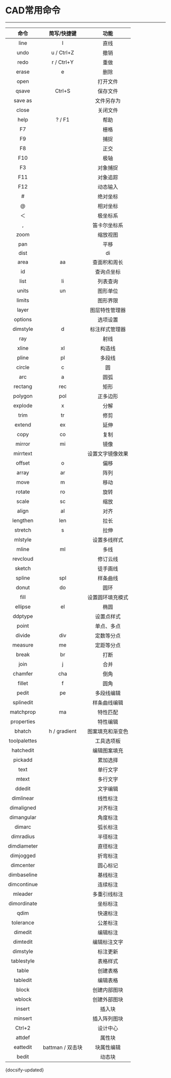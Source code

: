# CAD常用命令

---

| 命令 | 简写/快捷键 | 功能 |
| :----: | :------: | :----: |
|line | l |  直线|
|undo |u / Ctrl+Z|  撤销|
|redo |r / Ctrl+Y|  重做|
|erase|e|  删除|
|open||  打开文件|
|qsave |Ctrl+S|  保存文件|
|save as||  文件另存为|
|close||  关闭文件|
|help |? / F1|  帮助|
|F7||  栅格|
|F9| | 捕捉|
|F8||  正交|
|F10||  极轴|
|F3||  对象捕捉|
|F11||  对象追踪|
|F12||  动态输入|
|#||  绝对坐标|
|@ || 相对坐标|
|＜||极坐标系|
|,||  笛卡尔坐标系|
|zoom||  缩放视图|
|pan||  平移|
|dist| |di|
|area| aa|  查面积和周长|
|id||  查询点坐标|
|list |li|  列表查询|
|units|un|  图形单位|
|limits||  图形界限|
|layer||  图层特性管理器|
|options||  选项设置|
|dimstyle|d|标注样式管理器|
|ray||  射线|
|xline |xl|  构造线|
|pline |pl|  多段线|
|circle|c|  圆|
|arc |a|  圆弧|
|rectang|rec|  矩形|
|polygon|pol|  正多边形|
|explode |x|  分解|
|trim |tr|  修剪|
|extend |ex| 延伸|
|copy |co|  复制|
|mirror |mi|镜像|
|mirrtext||  设置文字镜像效果|
|offset |o|  偏移|
|array |ar|  阵列|
|move |m|  移动|
|rotate |ro|  旋转|
|scale |sc|  缩放|
|align |al|  对齐|
|lengthen |len|  拉长|
|stretch |s|  拉伸|
|mlstyle||  设置多线样式|
|mline |ml|  多线|
|revcloud||  修订云线|
|sketch||  徒手画线|
|spline |spl|  样条曲线|
|donut |do|  圆环|
|fill||  设置圆环填充模式|
|ellipse |el|  椭圆|
|ddptype  ||设置点样式|
|point||  单点、多点|
|divide |div|  定数等分点|
|measure|me|  定距等分点|
|break |br|  打断|
|join|j|  合并|
|chamfer|cha| 倒角|
|fillet |f|  圆角|
|pedit |pe|  多段线编辑|
|splinedit||  样条曲线编辑|
|matchprop|ma|  特性匹配|
|properties| | 特性编辑|
|bhatch |h / gradient|图案填充和渐变色|
|toolpalettes||  工具选项板|
|hatchedit||  编辑图案填充|
|pickadd||  累加选择|
|text||  单行文字|
|mtext||  多行文字|
|ddedit||  文字编辑|
|dimlinear||  线性标注|
|dimaligned||  对齐标注|
|dimangular || 角度标注|
|dimarc| | 弧长标注|
|dimradius||  半径标注|
|dimdiameter||  直径标注|
|dimjogged||  折弯标注|
|dimcenter||  圆心标记|
|dimbaseline||  基线标注|
|dimcontinue||  连续标注|
|mleader||  多重引线标注|
|dimordinate||  坐标标注|
|qdim || 快速标注|
|tolerance||  公差标注|
|dimedit || 编辑标注|
|dimtedit||  编辑标注文字|
|dimstyle||  标注更新|
|tablestyle||  表格样式|
|table||  创建表格|
|tabledit || 编辑表格|
|block || 创建内部图块|
|wblock||  创建外部图块|
|insert||  插入块|
|minsert||  插入阵列图块|
|Ctrl+2||  设计中心|
|attdef| | 属性块|
|eattedit|battman / 双击块|  块属性编辑|
|bedit||  动态块|



{docsify-updated}